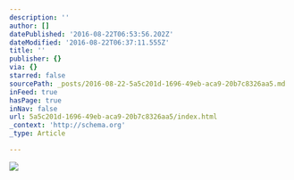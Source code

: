```yaml
---
description: ''
author: []
datePublished: '2016-08-22T06:53:56.202Z'
dateModified: '2016-08-22T06:37:11.555Z'
title: ''
publisher: {}
via: {}
starred: false
sourcePath: _posts/2016-08-22-5a5c201d-1696-49eb-aca9-20b7c8326aa5.md
inFeed: true
hasPage: true
inNav: false
url: 5a5c201d-1696-49eb-aca9-20b7c8326aa5/index.html
_context: 'http://schema.org'
_type: Article

---
```

![](https://the-grid-user-content.s3-us-west-2.amazonaws.com/8f229ca2-1ce8-48cb-8be8-7876ea1dba22.jpg)